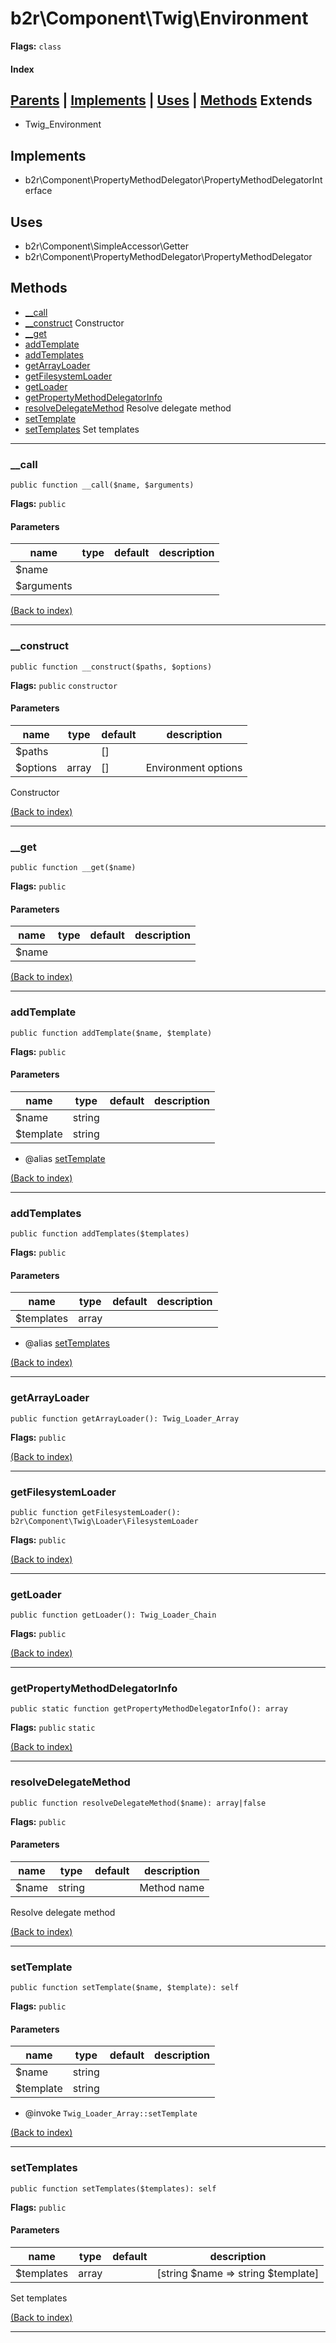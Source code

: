 b2r\Component\Twig\Environment
==============================

**Flags:** `class` 

#### Index
[Parents](#parents) | [Implements](#implements) | [Uses](#uses) | [Methods](#methods)
Extends
----------
- Twig_Environment

Implements
----------
- b2r\Component\PropertyMethodDelegator\PropertyMethodDelegatorInterface

Uses
----------
- b2r\Component\SimpleAccessor\Getter
- b2r\Component\PropertyMethodDelegator\PropertyMethodDelegator

Methods
----------
- [__call](#__call)
- [__construct](#__construct) Constructor
- [__get](#__get)
- [addTemplate](#addtemplate)
- [addTemplates](#addtemplates)
- [getArrayLoader](#getarrayloader)
- [getFilesystemLoader](#getfilesystemloader)
- [getLoader](#getloader)
- [getPropertyMethodDelegatorInfo](#getpropertymethoddelegatorinfo)
- [resolveDelegateMethod](#resolvedelegatemethod) Resolve delegate method
- [setTemplate](#settemplate)
- [setTemplates](#settemplates) Set templates

----------------------------------------

### __call

`public function __call($name, $arguments)`

**Flags:** `public` 

#### Parameters
| name       | type | default | description | 
| ---------- | ---- | ------- | ----------- | 
| $name      |      |         |             | 
| $arguments |      |         |             | 

[(Back to index)](#index)

----------------------------------------

### __construct

`public function __construct($paths, $options)`

**Flags:** `public`  `constructor` 

#### Parameters
| name     | type  | default | description         | 
| -------- | ----- | ------- | ------------------- | 
| $paths   |       | []      |                     | 
| $options | array | []      | Environment options | 


Constructor

[(Back to index)](#index)

----------------------------------------

### __get

`public function __get($name)`

**Flags:** `public` 

#### Parameters
| name  | type | default | description | 
| ----- | ---- | ------- | ----------- | 
| $name |      |         |             | 

[(Back to index)](#index)

----------------------------------------

### addTemplate

`public function addTemplate($name, $template)`

**Flags:** `public` 

#### Parameters
| name      | type   | default | description | 
| --------- | ------ | ------- | ----------- | 
| $name     | string |         |             | 
| $template | string |         |             | 


- @alias [setTemplate](#settemplate)

[(Back to index)](#index)

----------------------------------------

### addTemplates

`public function addTemplates($templates)`

**Flags:** `public` 

#### Parameters
| name       | type  | default | description | 
| ---------- | ----- | ------- | ----------- | 
| $templates | array |         |             | 


- @alias [setTemplates](#settemplates)

[(Back to index)](#index)

----------------------------------------

### getArrayLoader

`public function getArrayLoader(): Twig_Loader_Array`

**Flags:** `public` 

[(Back to index)](#index)

----------------------------------------

### getFilesystemLoader

`public function getFilesystemLoader(): b2r\Component\Twig\Loader\FilesystemLoader`

**Flags:** `public` 

[(Back to index)](#index)

----------------------------------------

### getLoader

`public function getLoader(): Twig_Loader_Chain`

**Flags:** `public` 

[(Back to index)](#index)

----------------------------------------

### getPropertyMethodDelegatorInfo

`public static function getPropertyMethodDelegatorInfo(): array`

**Flags:** `public`  `static` 

[(Back to index)](#index)

----------------------------------------

### resolveDelegateMethod

`public function resolveDelegateMethod($name): array|false`

**Flags:** `public` 

#### Parameters
| name  | type   | default | description | 
| ----- | ------ | ------- | ----------- | 
| $name | string |         | Method name | 


Resolve delegate method

[(Back to index)](#index)

----------------------------------------

### setTemplate

`public function setTemplate($name, $template): self`

**Flags:** `public` 

#### Parameters
| name      | type   | default | description | 
| --------- | ------ | ------- | ----------- | 
| $name     | string |         |             | 
| $template | string |         |             | 


- @invoke `Twig_Loader_Array::setTemplate`

[(Back to index)](#index)

----------------------------------------

### setTemplates

`public function setTemplates($templates): self`

**Flags:** `public` 

#### Parameters
| name       | type  | default | description                        | 
| ---------- | ----- | ------- | ---------------------------------- | 
| $templates | array |         | [string $name => string $template] | 


Set templates

[(Back to index)](#index)

----------------------------------------

